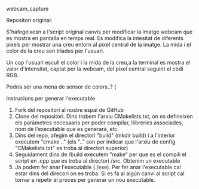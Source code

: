 webcam_capture

Repositori original: 

S'hafegeixesn a l'script original canvis per modificar la imatge webcam que es mostra en pantalla en temps real. Es modifica la intesitat de diferents pixels per mostrar una creu entorn al pìxel central de la imatge. La mida i el color de la creu son triades per l'usuari.

Un cop l'usuari escull el color i la mida de la creu,a la terminal es mostra el valor d'intensitat, captat per la webcam, del píxel central seguint el codi RGB. 

Podria ser una mena de sensor de colors..? (



Instrucions per generar l'executable

1. Fork del repositori al nostre espai de GitHub
2. Clone del repositori. Dins trobem l'arxiu CMakelists.txt, on es defineixen els paràmetres necesaaris per poder compilar, llibreries associades, nom de l'executable que es generarà, etc.
3. Dins del repo, afegim el directori "build" (mkdir build) i a l'interior executem "cmake .." (els ".." son per indicar que l'arxiu de config "CMakelists.txt" es troba al directori superior)
4. Seguidament dins de /build executem "make" per que es el compili el script en .cpp que es troba al directori /src. Obtenim un executable
5. Ja podem fer anar l'executable (./exe). Per fer anar l'executable cal estar dins del direcori on es troba. Si es fa al algún canvi al script cal tornar a repetir el proces per generar un nou executable.

